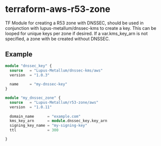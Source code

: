 # terraform-aws-r53-zone
TF Module for creating a R53 zone with DNSSEC, should be used in conjunction with lupus-metallum/dnssec-kms to create a key. This can be looped for unique keys per zone if desired. If a var.kms_key_arn is not specified, a zone with be created without DNSSEC.

## Example
``` Terraform
module "dnssec_key" {
  source   = "Lupus-Metallum/dnssec-kms/aws"
  version  = "1.0.3"
  
  name     = "my-dnssec-key"
}

module "my_dnssec_zone" {
  source   = "Lupus-Metallum/r53-zone/aws"
  version  = "1.0.11"
  
  domain_name      = "example.com"
  kms_key_arn      = module.dnssec_key.key_arn
  signing_key_name = "my-signing-key"
  ttl              = 300

}
```
